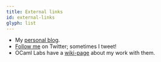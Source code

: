 ```yaml
---
title: External links
id: external-links
glyph: list
---
```

* My [personal blog](http://www.dhil.net).
* [Follow me](https://twitter.com/intent/user?screen_name=dhillerstrom) on Twitter; sometimes I tweet!
* OCaml Labs have a [wiki-page](https://ocaml.io/w/Daniel_Hillerstr%C3%B6m) about my work with them.

